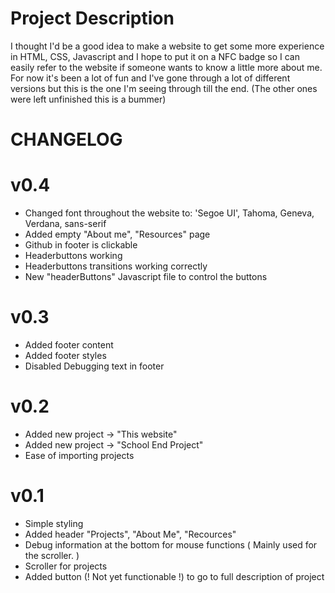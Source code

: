 # Project Description
I thought I'd be a good idea to make a website to get some more experience in HTML, CSS, Javascript and I hope
to put it on a NFC badge so I can easily refer to the website if someone wants to know a little more about me.
For now it's been a lot of fun and I've gone through a lot of different versions but this is the one I'm seeing
through till the end. (The other ones were left unfinished this is a bummer)
# CHANGELOG
# v0.4
- Changed font throughout the website to: 'Segoe UI', Tahoma, Geneva, Verdana, sans-serif
- Added empty "About me", "Resources" page
- Github in footer is clickable
- Headerbuttons working
- Headerbuttons transitions working correctly
- New "headerButtons" Javascript file to control the buttons
# v0.3
- Added footer content
- Added footer styles
- Disabled Debugging text in footer
# v0.2
- Added new project -> "This website"
- Added new project -> "School End Project"
- Ease of importing projects
# v0.1
- Simple styling
- Added header "Projects", "About Me", "Recources"
- Debug information at the bottom for mouse functions ( Mainly used for the scroller. )
- Scroller for projects
- Added button (! Not yet functionable !) to go to full description of project

